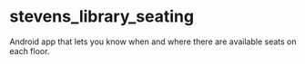 # stevens_library_seating
Android app that lets you know when and where there are available seats on each floor.
